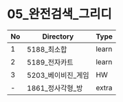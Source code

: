 # 05_완전검색_그리디

| No | Directory | Type |
|---|---|---|
| 1 | 5188_최소합 | learn |
| 2 | 5189_전자카트 | learn |
| 3 | 5203_베이비진_게임 | HW |
| - | 1861_정사각형_방 | extra |
